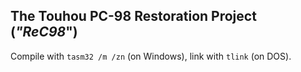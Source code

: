 The Touhou PC-98 Restoration Project (*"ReC98*")
----

Compile with ```tasm32 /m /zn``` (on Windows), link with ```tlink``` (on DOS).
